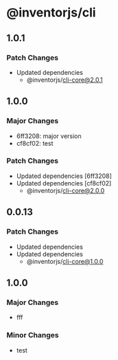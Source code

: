 # @inventorjs/cli

## 1.0.1

### Patch Changes

- Updated dependencies
  - @inventorjs/cli-core@2.0.1

## 1.0.0

### Major Changes

- 6ff3208: major version
- cf8cf02: test

### Patch Changes

- Updated dependencies [6ff3208]
- Updated dependencies [cf8cf02]
  - @inventorjs/cli-core@2.0.0

## 0.0.13

### Patch Changes

- Updated dependencies
- Updated dependencies
  - @inventorjs/cli-core@1.0.0

## 1.0.0

### Major Changes

- fff

### Minor Changes

- test
